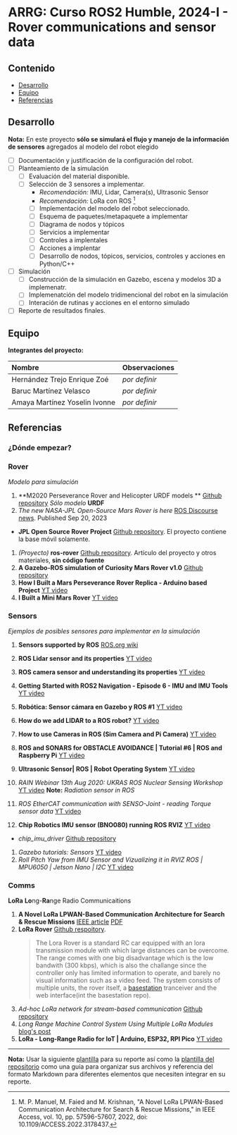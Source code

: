 # ARRG: Curso ROS2 Humble, 2024-I  - Rover communications and sensor data

## Contenido

- [Desarrollo](#desarrollo)
- [Equipo](#equipo)
- [Referencias](#referencias)

## Desarrollo

**Nota:** En este proyecto **sólo se simulará el flujo y manejo de la información de sensores** agregados al modelo del robot elegido

- [ ] Documentación y justificación de la configuración del robot.
- [ ] Planteamiento de la simulación
	- [ ] Evaluación del material disponible.
  - [ ] Selección de 3 sensores a implementar.
  	- *Recomendación:* IMU, Lidar, Camera(s), Ultrasonic Sensor
   	- *Recomendación:* LoRa con ROS [^1]
 	- [ ] Implementación del modelo del robot seleccionado.
  	- [ ]  Esquema de paquetes/metapaquete a implementar
  	- [ ]  Diagrama de nodos y tópicos
  	- [ ]  Servicios a implementar
  	- [ ]  Controles a implentales
  	- [ ]  Acciones a implentar
  	- [ ]  Desarrollo de nodos, tópicos, servicios, controles y acciones en Python/C++
- [ ] Simulación
	- [ ] Construcción de la simulación en Gazebo, escena y modelos 3D a implemenatr.
	- [ ] Implemenatción del modelo tridimencional del robot en la simulación
 	- [ ] Interación de rutinas y acciones en el entorno simulado
- [ ] Reporte de resultados finales.

## Equipo

**Integrantes del proyecto:**

| Nombre | Observaciones |
| :----------| :----------- |
| Hernández Trejo Enrique Zoé | *por definir* | 
| Baruc Martínez Velasco | *por definir* | 
| Amaya Martínez Yoselin Ivonne | *por definir* |

## Referencias

### ¿Dónde empezar?

### Rover 

*Modelo para simulación*

1. **M2020 Perseverance Rover and Helicopter URDF models ** [Github repository](https://github.com/nasa-jpl/m2020-urdf-models) *Sólo modelo* **URDF**
1. *The new NASA-JPL Open-Source Mars Rover is here* [ROS Discourse news](https://discourse.ros.org/t/the-new-nasa-jpl-open-source-mars-rover-is-here/33650/1). Published Sep 20, 2023
  - **JPL Open Source Rover Project** [Github repository](https://github.com/nasa-jpl/open-source-rover). El proyecto contiene la base móvil solamente.
1. *(Proyecto)* **ros-rover** [Github repository](https://github.com/danielsnider/ros-rover). Artículo del proyecto y otros materiales, **sin código fuente**
1. **A Gazebo-ROS simulation of Curiosity Mars Rover v1.0** [Github repository](https://github.com/rivascf/curiosity-mars-rover/)
1. **How I Built a Mars Perseverance Rover Replica - Arduino based Project** [YT video](https://www.youtube.com/watch?v=NOZZMsMAGh0)
2. **I Built a Mini Mars Rover** [YT video](https://www.youtube.com/watch?v=OB4AxmelKik)
   
### Sensors 

*Ejemplos de posibles sensores para implementar en la simulación*

1. **Sensors supported by ROS** [ROS.org wiki](http://wiki.ros.org/Sensors)

1. **ROS Lidar sensor and its properties** [YT video](https://www.youtube.com/watch?v=-N4n8-M8f8k)
1. **ROS camera sensor and understanding its properties** [YT video](https://www.youtube.com/watch?v=mG0FHhhfmw8)
1. **Getting Started with ROS2 Navigation - Episode 6 - IMU and IMU Tools** [YT video](https://www.youtube.com/watch?v=GNjN51NvJ6s)
1. **Robótica: Sensor cámara en Gazebo y ROS #1** [YT video](https://www.youtube.com/watch?v=SLe74btrPb8)
1. **How do we add LIDAR to a ROS robot?** [YT video](https://www.youtube.com/watch?v=eJZXRncGaGM)
1. **How to use Cameras in ROS (Sim Camera and Pi Camera)** [YT video](https://www.youtube.com/watch?v=A3nw2M47K50)
1. **ROS and SONARS for OBSTACLE AVOIDANCE | Tutorial #6 | ROS and Raspberry Pi** [YT video](https://www.youtube.com/watch?v=JYnMRKVwBuQ)
1. **Ultrasonic Sensor| ROS | Robot Operating System** [YT video](https://www.youtube.com/watch?v=cRq6Xyvy30I)
1. *RAIN Webinar 13th Aug 2020: UKRAS ROS Nuclear Sensing Workshop* [YT video](https://www.youtube.com/watch?v=rdy53jwjKZA) **Note:** *Radiation sensor in ROS*
1. *ROS EtherCAT communication with SENSO-Joint - reading Torque sensor data* [YT video](https://www.youtube.com/watch?v=1pjTD6svINE)
1. **Chip Robotics IMU sensor (BNO080) running ROS RVIZ** [YT video](https://www.youtube.com/watch?v=2bs6SfOYMgQ)
  -  *chip_imu_driver* [Github repository](https://github.com/chiprobotics/chip_imu_driver)
1. *Gazebo tutorials: Sensors* [YT video](https://www.youtube.com/watch?v=WcFyGPEfhHc)
1. *Roll Pitch Yaw from IMU Sensor and Vizualizing it in RVIZ ROS | MPU6050 | Jetson Nano | I2C* [YT video](https://www.youtube.com/watch?v=a-mfCeykmYw)

### Comms

**LoRa** **Lo**ng-**Ra**nge Radio Communicaitions

[^1]: M. P. Manuel, M. Faied and M. Krishnan, "A Novel LoRa LPWAN-Based Communication Architecture for Search & Rescue Missions," in IEEE Access, vol. 10, pp. 57596-57607, 2022, doi: 10.1109/ACCESS.2022.3178437.

1. **A Novel LoRa LPWAN-Based Communication Architecture for Search & Rescue Missions** [IEEE article](https://ieeexplore.ieee.org/document/9783031) [PDF](https://ieeexplore.ieee.org/stamp/stamp.jsp?arnumber=9783031)
1. **LoRa Rover** [Github respoitory](https://github.com/luickk/lora_rover_).
   > The Lora Rover is a standard RC car equipped with an lora transmission module with which large distances can be overcome.
   > The range comes with one big disadvantage which is the low bandwith (300 kbps), which is also the challange since the controller only has limited information to
   > operate, and barely no visual information such as a video feed. The system consists of multiple units, the rover itself, a
   > [basestation](https://github.com/cy8berpunk/lora_rover_basestation) tranceiver and the web interface(int the basestation repo).
1. *Ad-hoc LoRa network for stream-based communication* [Github repository](https://github.com/marv1913/lora_multihop)
1. *Long Range Machine Control System Using Multiple LoRa Modules* [blog's post](https://www.instructables.com/Long-Range-Machine-Control-System-Using-Multiple-L/)
1. **LoRa - Long-Range Radio for IoT | Arduino, ESP32, RPI Pico** [YT  video](https://www.youtube.com/watch?v=YQ7aLHCTeeE)

---

**Nota:** Usar la siguiente [plantilla](https://github.com/arrg-mx/fmtos-docs/blob/main/fmto-reporte-curso.md) para su reporte así como la [plantilla del repositorio](https://github.com/mrg-mex/mrg-plantilla-repositorio) como una guía para organizar sus archivos y referencia del formato Markdown para diferentes elementos que necesiten integrar en su reporte.
